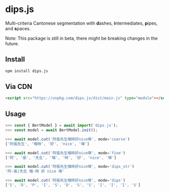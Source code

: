 # dips.js

Multi-criteria Cantonese segmentation with **d**ashes, **i**ntermediates, **p**ipes, and **s**paces.

Note: This package is still in beta, there might be breaking changes in the future.

## Install

```sh
npm install dips.js
```

## Via CDN

```html
<script src="https://unpkg.com/dips.js/dist/main.js" type="module"></script>
```

## Usage

```javascript
>>> const { BertModel } = await import('dips.js');
>>> const model = await BertModel.init();

>>> await model.cut('阿張先生嗰時好nice㗎', mode='coarse')
['阿張先生', '嗰時', '好', 'nice', '㗎']

>>> await model.cut('阿張先生嗰時好nice㗎', mode='fine')
['阿', '張', '先生', '嗰', '時', '好', 'nice', '㗎']

>>> await model.cut('阿張先生嗰時好nice㗎', mode='dips_str')
'阿-張|先生 嗰-時 好 nice 㗎'

>>> await model.cut('阿張先生嗰時好nice㗎', mode='dips')
['S', 'D', 'P', 'I', 'S', 'D', 'S', 'S', 'I', 'I', 'I', 'S']
```
